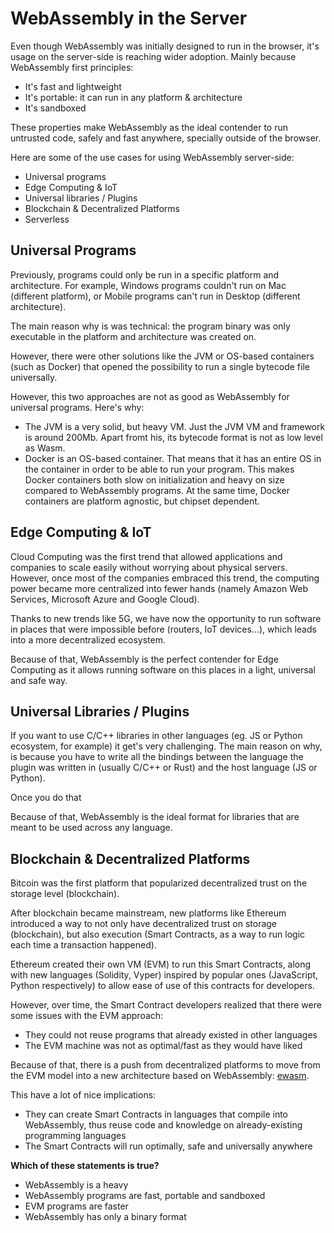 # WebAssembly in the Server

Even though WebAssembly was initially designed to run in the browser, it's usage on the server-side is reaching wider adoption. Mainly because WebAssembly first principles:

* It's fast and lightweight
* It's portable: it can run in any platform & architecture
* It's sandboxed

These properties make WebAssembly as the ideal contender to run untrusted code, safely and fast anywhere, specially outside of the browser.

Here are some of the use cases for using WebAssembly server-side:

* Universal programs
* Edge Computing & IoT
* Universal libraries / Plugins
* Blockchain & Decentralized Platforms
* Serverless

## Universal Programs

Previously, programs could only be run in a specific platform and architecture. For example, Windows programs couldn't run on Mac \(different platform\), or Mobile programs can't run in Desktop \(different architecture\).

The main reason why is was technical: the program binary was only executable in the platform and architecture was created on.

However, there were other solutions like the JVM or OS-based containers \(such as Docker\) that opened the possibility to run a single bytecode file universally.

However, this two approaches are not as good as WebAssembly for universal programs. Here's why:

* The JVM is a very solid, but heavy VM. Just the JVM VM and framework is around 200Mb. Apart fromt his, its bytecode format is not as low level as Wasm.
* Docker is an OS-based container. That means that it has an entire OS in the container in order to be able to run your program. This makes Docker containers both slow on initialization and heavy on size compared to WebAssembly programs. At the same time, Docker containers are platform agnostic, but chipset dependent.

## Edge Computing & IoT

Cloud Computing was the first trend that allowed applications and companies to scale easily without worrying about physical servers. However, once most of the companies embraced this trend, the computing power became more centralized into fewer hands \(namely Amazon Web Services, Microsoft Azure and Google Cloud\).

Thanks to new trends like 5G, we have now the opportunity to run software in places that were impossible before \(routers, IoT devices...\), which leads into a more decentralized ecosystem.

Because of that, WebAssembly is the perfect contender for Edge Computing as it allows running software on this places in a light, universal and safe way.

## Universal Libraries / Plugins

If you want to use C/C++ libraries in other languages \(eg. JS or Python ecosystem, for example\) it get's very challenging. The main reason on why, is because you have to write all the bindings between the language the plugin was written in \(usually C/C++ or Rust\) and the host language \(JS or Python\).

Once you do that

Because of that, WebAssembly is the ideal format for libraries that are meant to be used across any language.

## Blockchain & Decentralized Platforms

Bitcoin was the first platform that popularized decentralized trust on the storage level \(blockchain\).

After blockchain became mainstream, new platforms like Ethereum introduced a way to not only have decentralized trust on storage \(blockchain\), but also execution \(Smart Contracts, as a way to run logic each time a transaction happened\).

Ethereum created their own VM \(EVM\) to run this Smart Contracts, along with new languages \(Solidity, Vyper\) inspired by popular ones \(JavaScript, Python respectively\) to allow ease of use of this contracts for developers.

However, over time, the Smart Contract developers realized that there were some issues with the EVM approach:

* They could not reuse programs that already existed in other languages
* The EVM machine was not as optimal/fast as they would have liked

Because of that, there is a push from decentralized platforms to move from the EVM model into a new architecture based on WebAssembly: [ewasm](https://github.com/ewasm/design).

This have a lot of nice implications:

* They can create Smart Contracts in languages that compile into WebAssembly, thus reuse code and knowledge on already-existing programming languages
* The Smart Contracts will run optimally, safe and universally anywhere

**Which of these statements is true?**

* WebAssembly is a heavy
* WebAssembly programs are fast, portable and sandboxed
* EVM programs are faster
* WebAssembly has only a binary format

